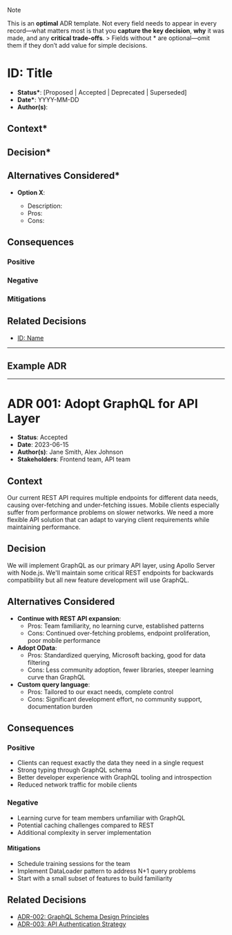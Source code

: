 > [!NOTE]
> This is an **optimal** ADR template. Not every field needs to appear in every record—what matters most is that you **capture the key decision**, **why** it was made, and any **critical trade-offs**. > Fields without \* are optional—omit them if they don’t add value for simple decisions. 

# ID: Title

- **Status\***: [Proposed | Accepted | Deprecated | Superseded]  
- **Date\***: YYYY-MM-DD <!-- The date when this decision was made or proposed -->
- **Author(s)**: <!-- for future reference and clarification -->

<!-- **Stakeholders**: Team A, Team B -->

## Context\*

<!-- Describe the background, problem statement, and drivers. Include relevant constraints, business drivers, technical requirements, and previous decisions that influenced this decision. Be specific about the forces at play and why a decision is needed now. -->

## Decision\*

<!-- State the chosen approach clearly and concisely. Be explicit about what was decided. Use active voice (e.g., "We will use..." rather than "It was decided..."). Include implementation details if relevant but keep it focused on the architectural decision. -->

## Alternatives Considered\*

- **Option X**:

  - Description:
  - Pros:
  - Cons:

  <!-- Document all viable alternatives that were considered, not just the chosen approach. For each option, describe how it would address the problem and list its advantages and disadvantages. This demonstrates due diligence and provides context if the decision needs to be revisited. -->

## Consequences

<!-- Consequences considering: performance, security, maintainability, cost, DX, .. etc
Describe the resulting context after applying the decision, including both positive and negative consequences. Consider long-term implications across multiple dimensions. -->

### Positive

<!-- List specific benefits and improvements resulting from this decision -->

### Negative

<!-- Acknowledge tradeoffs, risks, and limitations introduced by this decision -->

### Mitigations

<!-- Describe strategies to address or minimize the negative consequences -->

## Related Decisions

- [ID: Name](link)
<!-- Reference other ADRs that influenced this decision or will be affected by it. Creating a network of related decisions helps maintain the overall architecture narrative. -->

---


## Example ADR


---

# ADR 001: Adopt GraphQL for API Layer

- **Status**: Accepted  
- **Date**: 2023-06-15  
- **Author(s)**: Jane Smith, Alex Johnson
- **Stakeholders**: Frontend team, API team

## Context

Our current REST API requires multiple endpoints for different data needs, causing over-fetching and under-fetching issues. Mobile clients especially suffer from performance problems on slower networks. We need a more flexible API solution that can adapt to varying client requirements while maintaining performance.

## Decision

We will implement GraphQL as our primary API layer, using Apollo Server with Node.js. We'll maintain some critical REST endpoints for backwards compatibility but all new feature development will use GraphQL.

## Alternatives Considered

- **Continue with REST API expansion**:
  - Pros: Team familiarity, no learning curve, established patterns
  - Cons: Continued over-fetching problems, endpoint proliferation, poor mobile performance
- **Adopt OData**:
  - Pros: Standardized querying, Microsoft backing, good for data filtering
  - Cons: Less community adoption, fewer libraries, steeper learning curve than GraphQL
- **Custom query language**:
  - Pros: Tailored to our exact needs, complete control
  - Cons: Significant development effort, no community support, documentation burden

## Consequences

### Positive

- Clients can request exactly the data they need in a single request
- Strong typing through GraphQL schema
- Better developer experience with GraphQL tooling and introspection
- Reduced network traffic for mobile clients

### Negative

- Learning curve for team members unfamiliar with GraphQL
- Potential caching challenges compared to REST
- Additional complexity in server implementation

#### Mitigations

- Schedule training sessions for the team
- Implement DataLoader pattern to address N+1 query problems
- Start with a small subset of features to build familiarity

## Related Decisions

- [ADR-002: GraphQL Schema Design Principles](./002-graphql-schema-design.md)
- [ADR-003: API Authentication Strategy](./003-api-authentication.md)
